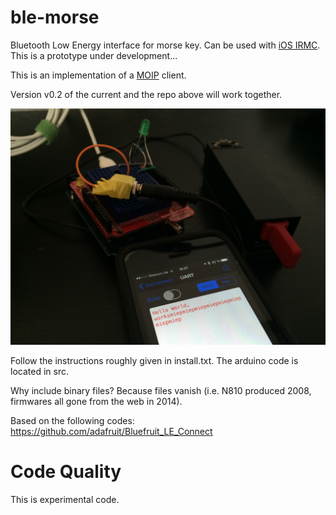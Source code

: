 ble-morse
=========

Bluetooth Low Energy interface for morse key. Can be used with 
[iOS IRMC](https://github.com/8cH9azbsFifZ/irmc-ios).
This is a prototype under development...

This is an implementation of a [MOIP](https://github.com/8cH9azbsFifZ/moip)
client.


Version v0.2 of the current and the repo above will work together.

![Hello World](/img/hello_morse.jpg?raw=true "Hello world")


Follow the instructions roughly given in install.txt.
The arduino code is located in src.


Why include binary files?
Because files vanish (i.e. N810 produced 2008, firmwares all gone from the web in 2014).

Based on the following codes:
https://github.com/adafruit/Bluefruit_LE_Connect

Code Quality
============
This is experimental code.



